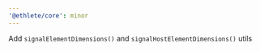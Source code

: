 ```yaml
---
'@ethlete/core': minor
---
```


Add `signalElementDimensions()` and `signalHostElementDimensions()` utils
